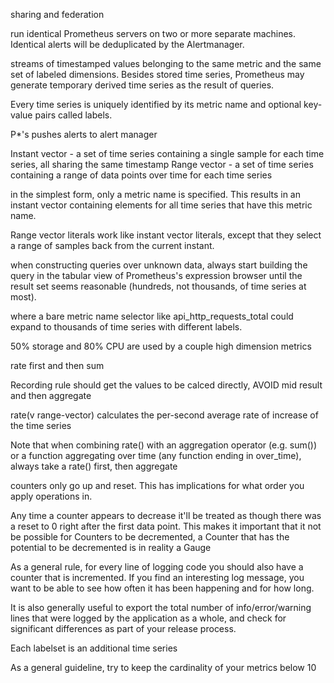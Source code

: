 sharing and federation

run identical Prometheus servers on two or more separate machines. Identical alerts will be deduplicated by the Alertmanager.

streams of timestamped values belonging to the same metric and the same set of labeled dimensions. Besides stored time series, Prometheus may generate temporary derived time series as the result of queries.

Every time series is uniquely identified by its metric name and optional key-value pairs called labels.

P*'s pushes alerts to alert manager

Instant vector - a set of time series containing a single sample for each time series, all sharing the same timestamp
Range vector - a set of time series containing a range of data points over time for each time series

in the simplest form, only a metric name is specified. This results in an instant vector containing elements for all time series that have this metric name.

Range vector literals work like instant vector literals, except that they select a range of samples back from the current instant.

when constructing queries over unknown data, always start building the query in the tabular view of Prometheus's expression browser until the result set seems reasonable (hundreds, not thousands, of time series at most).

where a bare metric name selector like api_http_requests_total could expand to thousands of time series with different labels.


50% storage and 80% CPU are used by a couple high dimension metrics

rate first and then sum

Recording rule should get the values to be calced directly, AVOID mid result and then aggregate

rate(v range-vector) calculates the per-second average rate of increase of the time series 

Note that when combining rate() with an aggregation operator (e.g. sum()) or a function aggregating over time (any function ending in over_time), always take a rate() first, then aggregate

counters only go up and reset. This has implications for what order you apply operations in.

 Any time a counter appears to decrease it'll be treated as though there was a reset to 0 right after the first data point. This makes it important that it not be possible for Counters to be decremented, a Counter that has the potential to be decremented is in reality a Gauge

As a general rule, for every line of logging code you should also have a counter that is incremented. If you find an interesting log message, you want to be able to see how often it has been happening and for how long.

It is also generally useful to export the total number of info/error/warning lines that were logged by the application as a whole, and check for significant differences as part of your release process.

Each labelset is an additional time series

As a general guideline, try to keep the cardinality of your metrics below 10
